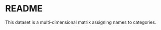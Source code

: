 # README

This dataset is a multi-dimensional matrix assigning names to categories.

<p>
  <script async src="//jsfiddle.net/khjevc9f/2/embed/"></script>
</p>

